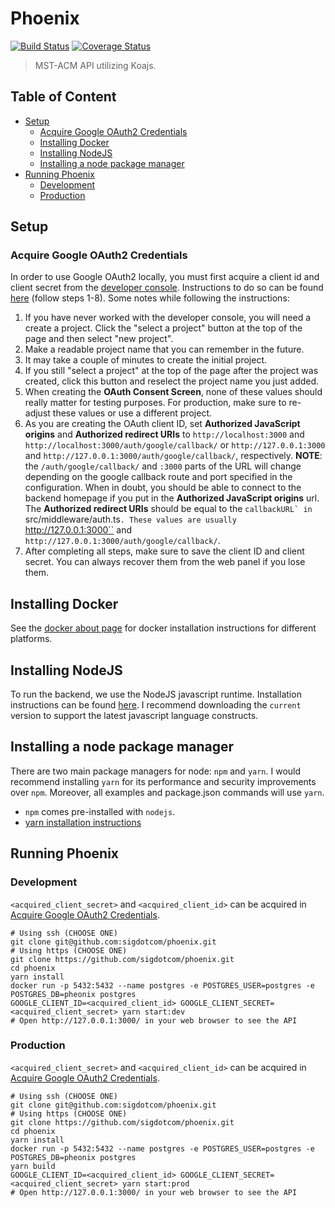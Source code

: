 # Phoenix
[![Build Status](https://travis-ci.org/sigdotcom/phoenix.svg?branch=develop)](https://travis-ci.org/sigdotcom/phoenix)
[![Coverage Status](https://coveralls.io/repos/github/sigdotcom/phoenix/badge.svg?branch=develop)](https://coveralls.io/github/sigdotcom/phoenix?branch=develop)
> MST-ACM API utilizing Koajs.

## Table of Content
+ [Setup](#setup)
    - [Acquire Google OAuth2 Credentials](#acquire-google-oauth2-credentials)
    - [Installing Docker](#installing-docker)
    - [Installing NodeJS](#installing-nodejs)
    - [Installing a node package manager](#installing-a-node-package-manager)
+ [Running Phoenix](#running-phoenix)
    - [Development](#development)
    - [Production](#production)

## Setup
### Acquire Google OAuth2 Credentials
In order to use Google OAuth2 locally, you must first acquire a client id and
client secret from the [developer
console](https://console.developers.google.com/). Instructions to do so can be
found [here](https://support.google.com/cloud/answer/6158849?hl=en) (follow
steps 1-8). Some notes while following the instructions:
1. If you have never worked with the developer console, you will need a create a
   project. Click the "select a project" button at the top of the page and then
   select "new project".
2. Make a readable project name that you can remember in the future.
3. It may take a couple of minutes to create the initial project.
4. If you still "select a project" at the top of the page after the project was
   created, click this button and reselect the project name you just added.
5. When creating the **OAuth Consent Screen**, none of these values should
   really matter for testing purposes. For production, make sure to re-adjust
   these values or use a different project.
6. As you are creating the OAuth client ID, set **Authorized JavaScript
   origins** and **Authorized redirect URIs** to ``http://localhost:3000`` and
   ``http://localhost:3000/auth/google/callback/`` or ``http://127.0.0.1:3000``
   and ``http://127.0.0.1:3000/auth/google/callback/``, respectively. **NOTE**:
   the ``/auth/google/callback/`` and ``:3000`` parts of the URL will change
   depending on the google callback route and port specified in the
   configuration. When in doubt, you should be able to connect to the backend
   homepage if you put in the **Authorized JavaScript origins** url. The
   **Authorized redirect URIs** should be equal to the ``callbackURL` in
   ``src/middleware/auth.ts``. These values are usually
   ``http://127.0.0.1:3000`` and
   ``http://127.0.0.1:3000/auth/google/callback/``.
7. After completing all steps, make sure to save the client ID and client
   secret. You can always recover them from the web panel if you lose them.

## Installing Docker
See the [docker about page](https://docs.docker.com/install/#backporting) for
docker installation instructions for different platforms.

## Installing NodeJS
To run the backend, we use the NodeJS javascript runtime. Installation
instructions can be found [here](https://nodejs.org/en/download/current/). I
recommend downloading the ``current`` version to support the latest javascript
language constructs.

## Installing a node package manager
There are two main package managers for node: ``npm`` and ``yarn``. I would
recommend installing ``yarn`` for its performance and security improvements over
``npm``. Moreover, all examples and package.json commands will use ``yarn``.
+ ``npm`` comes pre-installed with ``nodejs``.
+ [yarn installation instructions](https://yarnpkg.com/en/docs/install#windows-stable)

## Running Phoenix
### Development
``<acquired_client_secret>`` and ``<acquired_client_id>`` can be acquired in
[Acquire Google OAuth2 Credentials](#acquire-google-oauth2-credentials).
```
# Using ssh (CHOOSE ONE)
git clone git@github.com:sigdotcom/phoenix.git
# Using https (CHOOSE ONE)
git clone https://github.com/sigdotcom/phoenix.git
cd phoenix
yarn install
docker run -p 5432:5432 --name postgres -e POSTGRES_USER=postgres -e POSTGRES_DB=pheonix postgres
GOOGLE_CLIENT_ID=<acquired_client_id> GOOGLE_CLIENT_SECRET=<acquired_client_secret> yarn start:dev
# Open http://127.0.0.1:3000/ in your web browser to see the API
```

### Production
``<acquired_client_secret>`` and ``<acquired_client_id>`` can be acquired in
[Acquire Google OAuth2 Credentials](#acquire-google-oauth2-credentials).
```
# Using ssh (CHOOSE ONE)
git clone git@github.com:sigdotcom/phoenix.git
# Using https (CHOOSE ONE)
git clone https://github.com/sigdotcom/phoenix.git
cd phoenix
yarn install
docker run -p 5432:5432 --name postgres -e POSTGRES_USER=postgres -e POSTGRES_DB=pheonix postgres
yarn build
GOOGLE_CLIENT_ID=<acquired_client_id> GOOGLE_CLIENT_SECRET=<acquired_client_secret> yarn start:prod
# Open http://127.0.0.1:3000/ in your web browser to see the API
```
